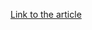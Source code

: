 [Link to the article](https://www.splunk.com/en_us/blog/security/acidpour-wiper-malware-threat-analysis-and-detections.html)
